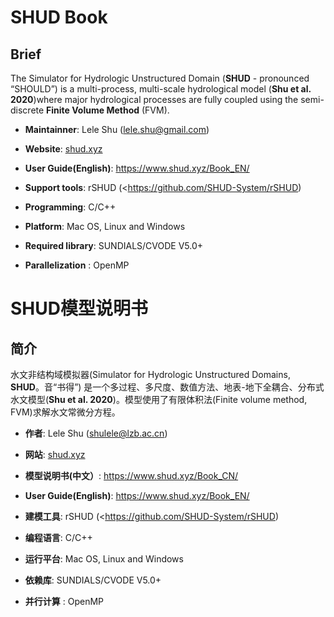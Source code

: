 # SHUD Book

## Brief

The Simulator for Hydrologic Unstructured Domain  (**SHUD** - pronounced  “SHOULD”) is a multi-process, multi-scale hydrological model (**Shu et al. 2020**)where major  hydrological processes are fully coupled using the semi-discrete **Finite Volume Method** (FVM).

- **Maintainner**: Lele Shu ([lele.shu@gmail.com](mailto:lele.shu@gmail.com))

- **Website**: [shud.xyz](shud.xyz)

- **User Guide(English)**: https://www.shud.xyz/Book_EN/

- **Support tools**: rSHUD (<https://github.com/SHUD-System/rSHUD)

- **Programming**: C/C++

- **Platform**: Mac OS, Linux and Windows

- **Required library**:  SUNDIALS/CVODE V5.0+

- **Parallelization** : OpenMP

  



# SHUD模型说明书

## 简介
水文非结构域模拟器(Simulator for Hydrologic Unstructured Domains, **SHUD**。音“书得”) 是一个多过程、多尺度、数值方法、地表-地下全耦合、分布式水文模型(**Shu et al. 2020**)。模型使用了有限体积法(Finite volume method, FVM)求解水文常微分方程。

- **作者**: Lele Shu ([shulele@lzb.ac.cn](mailto:shulele@lzb.ac.cn))

- **网站**: [shud.xyz](shud.xyz)
- **模型说明书(中文）**: https://www.shud.xyz/Book_CN/

- **User Guide(English)**: https://www.shud.xyz/Book_EN/

- **建模工具**: rSHUD (<https://github.com/SHUD-System/rSHUD)

- **编程语言**: C/C++

- **运行平台**: Mac OS, Linux and Windows

- **依赖库**:  SUNDIALS/CVODE V5.0+

- **并行计算** : OpenMP

  

